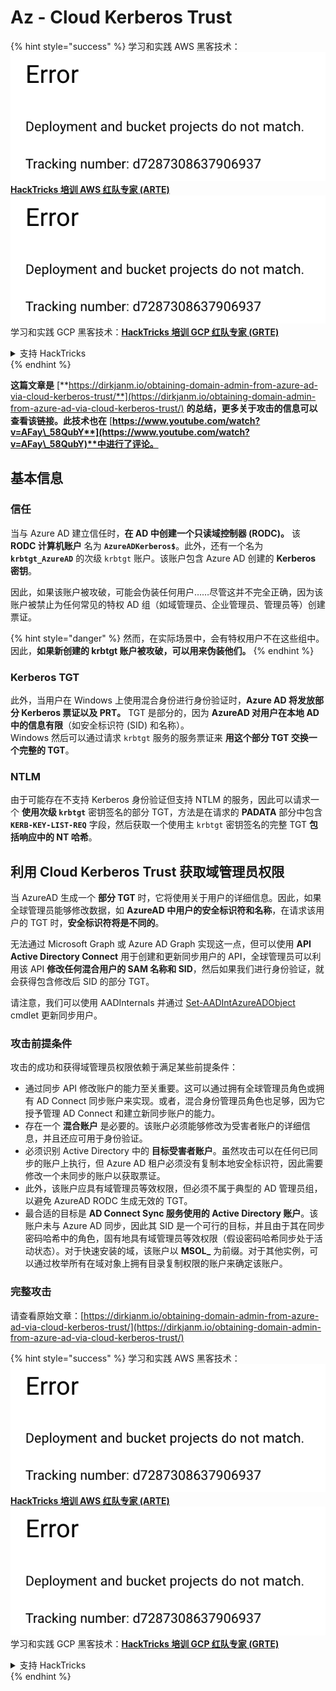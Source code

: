 # Az - Cloud Kerberos Trust

{% hint style="success" %}
学习和实践 AWS 黑客技术：<img src="../../../../.gitbook/assets/image (1) (1).png" alt="" data-size="line">[**HackTricks 培训 AWS 红队专家 (ARTE)**](https://training.hacktricks.xyz/courses/arte)<img src="../../../../.gitbook/assets/image (1) (1).png" alt="" data-size="line">\
学习和实践 GCP 黑客技术：<img src="../../../../.gitbook/assets/image (2).png" alt="" data-size="line">[**HackTricks 培训 GCP 红队专家 (GRTE)**<img src="../../../../.gitbook/assets/image (2).png" alt="" data-size="line">](https://training.hacktricks.xyz/courses/grte)

<details>

<summary>支持 HackTricks</summary>

* 查看 [**订阅计划**](https://github.com/sponsors/carlospolop)!
* **加入** 💬 [**Discord 群组**](https://discord.gg/hRep4RUj7f) 或 [**电报群组**](https://t.me/peass) 或 **在** **Twitter** 🐦 [**@hacktricks\_live**](https://twitter.com/hacktricks\_live)** 上关注我们。**
* **通过向** [**HackTricks**](https://github.com/carlospolop/hacktricks) 和 [**HackTricks Cloud**](https://github.com/carlospolop/hacktricks-cloud) github 仓库提交 PR 分享黑客技巧。

</details>
{% endhint %}

**这篇文章是** [**https://dirkjanm.io/obtaining-domain-admin-from-azure-ad-via-cloud-kerberos-trust/**](https://dirkjanm.io/obtaining-domain-admin-from-azure-ad-via-cloud-kerberos-trust/) **的总结，更多关于攻击的信息可以查看该链接。此技术也在** [**https://www.youtube.com/watch?v=AFay\_58QubY**](https://www.youtube.com/watch?v=AFay\_58QubY)**中进行了评论。**

## 基本信息

### 信任

当与 Azure AD 建立信任时，**在 AD 中创建一个只读域控制器 (RODC)。** 该 **RODC 计算机账户** 名为 **`AzureADKerberos$`**。此外，还有一个名为 **`krbtgt_AzureAD`** 的次级 `krbtgt` 账户。该账户包含 Azure AD 创建的 **Kerberos 密钥**。

因此，如果该账户被攻破，可能会伪装任何用户……尽管这并不完全正确，因为该账户被禁止为任何常见的特权 AD 组（如域管理员、企业管理员、管理员等）创建票证。

{% hint style="danger" %}
然而，在实际场景中，会有特权用户不在这些组中。因此，**如果新创建的 krbtgt 账户被攻破，可以用来伪装他们。**
{% endhint %}

### Kerberos TGT

此外，当用户在 Windows 上使用混合身份进行身份验证时，**Azure AD 将发放部分 Kerberos 票证以及 PRT。** TGT 是部分的，因为 **AzureAD 对用户在本地 AD 中的信息有限**（如安全标识符 (SID) 和名称）。\
Windows 然后可以通过请求 `krbtgt` 服务的服务票证来 **用这个部分 TGT 交换一个完整的 TGT**。

### NTLM

由于可能存在不支持 Kerberos 身份验证但支持 NTLM 的服务，因此可以请求一个 **使用次级 `krbtgt`** 密钥签名的部分 TGT，方法是在请求的 **PADATA** 部分中包含 **`KERB-KEY-LIST-REQ`** 字段，然后获取一个使用主 `krbtgt` 密钥签名的完整 TGT **包括响应中的 NT 哈希**。

## 利用 Cloud Kerberos Trust 获取域管理员权限 <a href="#abusing-cloud-kerberos-trust-to-obtain-domain-admin" id="abusing-cloud-kerberos-trust-to-obtain-domain-admin"></a>

当 AzureAD 生成一个 **部分 TGT** 时，它将使用关于用户的详细信息。因此，如果全球管理员能够修改数据，如 **AzureAD 中用户的安全标识符和名称**，在请求该用户的 TGT 时，**安全标识符将是不同的**。

无法通过 Microsoft Graph 或 Azure AD Graph 实现这一点，但可以使用 **API Active Directory Connect** 用于创建和更新同步用户的 API，全球管理员可以利用该 API **修改任何混合用户的 SAM 名称和 SID**，然后如果我们进行身份验证，就会获得包含修改后 SID 的部分 TGT。

请注意，我们可以使用 AADInternals 并通过 [Set-AADIntAzureADObject](https://aadinternals.com/aadinternals/#set-aadintazureadobject-a) cmdlet 更新同步用户。

### 攻击前提条件 <a href="#attack-prerequisites" id="attack-prerequisites"></a>

攻击的成功和获得域管理员权限依赖于满足某些前提条件：

* 通过同步 API 修改账户的能力至关重要。这可以通过拥有全球管理员角色或拥有 AD Connect 同步账户来实现。或者，混合身份管理员角色也足够，因为它授予管理 AD Connect 和建立新同步账户的能力。
* 存在一个 **混合账户** 是必要的。该账户必须能够修改为受害者账户的详细信息，并且还应可用于身份验证。
* 必须识别 Active Directory 中的 **目标受害者账户**。虽然攻击可以在任何已同步的账户上执行，但 Azure AD 租户必须没有复制本地安全标识符，因此需要修改一个未同步的账户以获取票证。
* 此外，该账户应具有域管理员等效权限，但必须不属于典型的 AD 管理员组，以避免 AzureAD RODC 生成无效的 TGT。
* 最合适的目标是 **AD Connect Sync 服务使用的 Active Directory 账户**。该账户未与 Azure AD 同步，因此其 SID 是一个可行的目标，并且由于其在同步密码哈希中的角色，固有地具有域管理员等效权限（假设密码哈希同步处于活动状态）。对于快速安装的域，该账户以 **MSOL\_** 为前缀。对于其他实例，可以通过枚举所有在域对象上拥有目录复制权限的账户来确定该账户。

### 完整攻击 <a href="#the-full-attack" id="the-full-attack"></a>

请查看原始文章：[https://dirkjanm.io/obtaining-domain-admin-from-azure-ad-via-cloud-kerberos-trust/](https://dirkjanm.io/obtaining-domain-admin-from-azure-ad-via-cloud-kerberos-trust/)

{% hint style="success" %}
学习和实践 AWS 黑客技术：<img src="../../../../.gitbook/assets/image (1) (1).png" alt="" data-size="line">[**HackTricks 培训 AWS 红队专家 (ARTE)**](https://training.hacktricks.xyz/courses/arte)<img src="../../../../.gitbook/assets/image (1) (1).png" alt="" data-size="line">\
学习和实践 GCP 黑客技术：<img src="../../../../.gitbook/assets/image (2).png" alt="" data-size="line">[**HackTricks 培训 GCP 红队专家 (GRTE)**<img src="../../../../.gitbook/assets/image (2).png" alt="" data-size="line">](https://training.hacktricks.xyz/courses/grte)

<details>

<summary>支持 HackTricks</summary>

* 查看 [**订阅计划**](https://github.com/sponsors/carlospolop)!
* **加入** 💬 [**Discord 群组**](https://discord.gg/hRep4RUj7f) 或 [**电报群组**](https://t.me/peass) 或 **在** **Twitter** 🐦 [**@hacktricks\_live**](https://twitter.com/hacktricks\_live)** 上关注我们。**
* **通过向** [**HackTricks**](https://github.com/carlospolop/hacktricks) 和 [**HackTricks Cloud**](https://github.com/carlospolop/hacktricks-cloud) github 仓库提交 PR 分享黑客技巧。

</details>
{% endhint %}
